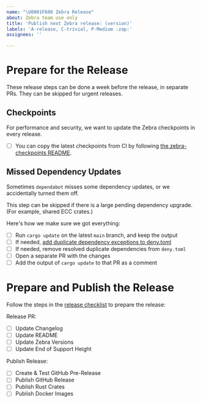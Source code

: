 ```yaml
---
name: "\U0001F680 Zebra Release"
about: Zebra team use only
title: 'Publish next Zebra release: (version)'
labels: 'A-release, C-trivial, P-Medium :zap:'
assignees: ''

---
```


# Prepare for the Release

These release steps can be done a week before the release, in separate PRs.
They can be skipped for urgent releases.

## Checkpoints

For performance and security, we want to update the Zebra checkpoints in every release.
- [ ] You can copy the latest checkpoints from CI by following [the zebra-checkpoints README](https://github.com/ZcashFoundation/zebra/blob/main/zebra-utils/README.md#zebra-checkpoints).

## Missed Dependency Updates

Sometimes `dependabot` misses some dependency updates, or we accidentally turned them off.

This step can be skipped if there is a large pending dependency upgrade. (For example, shared ECC crates.)

Here's how we make sure we got everything:
- [ ] Run `cargo update` on the latest `main` branch, and keep the output
- [ ] If needed, [add duplicate dependency exceptions to deny.toml](https://github.com/ZcashFoundation/zebra/blob/main/book/src/dev/continuous-integration.md#fixing-duplicate-dependencies-in-check-denytoml-bans)
- [ ] If needed, remove resolved duplicate dependencies from `deny.toml`
- [ ] Open a separate PR with the changes
- [ ] Add the output of `cargo update` to that PR as a comment

# Prepare and Publish the Release

Follow the steps in the [release checklist](https://github.com/ZcashFoundation/zebra/blob/main/.github/PULL_REQUEST_TEMPLATE/release-checklist.md) to prepare the release:

Release PR:
- [ ] Update Changelog
- [ ] Update README
- [ ] Update Zebra Versions
- [ ] Update End of Support Height

Publish Release:
- [ ] Create & Test GitHub Pre-Release
- [ ] Publish GitHub Release
- [ ] Publish Rust Crates
- [ ] Publish Docker Images
